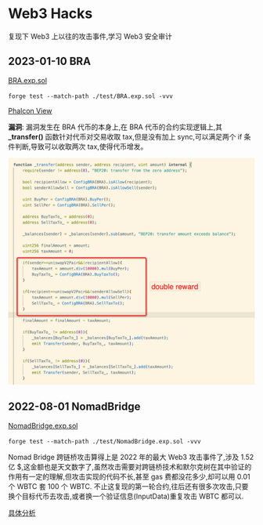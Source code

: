 # Web3 Hacks

复现下 Web3 上以往的攻击事件,学习 Web3 安全审计

## 2023-01-10 BRA

[BRA.exp.sol](./test/BRA.exp.sol)

`forge test --match-path ./test/BRA.exp.sol -vvv`

[Phalcon View](https://explorer.phalcon.xyz/tx/bsc/0x4e5b2efa90c62f2b62925ebd7c10c953dc73c710ef06695eac3f36fe0f6b9348)

**漏洞**: 漏洞发生在 BRA 代币的本身上,在 BRA 代币的合约实现逻辑上,其 **\_transfer()** 函数针对代币对交易收取 tax,但是没有加上 sync,可以满足两个 if 条件判断,导致可以收取两次 tax,使得代币增发。

![BRA-_transfer()_BUG](images/BRA_BUG.jpeg)

## 2022-08-01 NomadBridge

[NomadBridge.exp.sol](./test/NomadBridge.exp.sol)

`forge test --match-path ./test/NomadBridge.exp.sol -vvv`

Nomad Bridge 跨链桥攻击算得上是 2022 年的最大 Web3 攻击事件了,涉及 1.52 亿 $,这金额也是天文数字了,虽然攻击需要对跨链桥技术和默尔克树在其中验证的作用有一定的理解,但攻击实现的代码不长,甚至 gas 费都没花多少,却可以用 0.01 个 WBTC 套 100 个 WBTC.
不止这复现的第一轮合约,往后还有很多次攻击,只要换个目标代币去攻击,或者换一个验证信息(InputData)重复攻击 WBTC 都可以.

[具体分析](https://github.com/SunWeb3Sec/DeFiHackLabs/tree/main/academy/onchain_debug/07_Analysis_nomad_bridge/)
